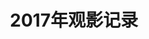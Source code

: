 ---
layout: movie
title: 2017年观影记录
category: 电影
tags : 电影
keywords: 电影,2017
movies: 
    - title: 奇幻森林 The Jungle Book
      status: 看过
      vote: 7.9
      date: 2016-04-30
      place: 北京星美国际影城分钟寺店
      language: 汉语
      link: https://movie.douban.com/subject/25777636/         
      cover: /public/img/movie/p2326337223.jpg
      description: 
---